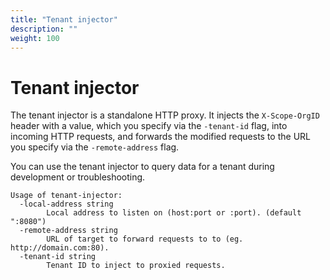 ```yaml
---
title: "Tenant injector"
description: ""
weight: 100
---
```


# Tenant injector

The tenant injector is a standalone HTTP proxy. It injects the `X-Scope-OrgID` header with a value, which you specify via the `-tenant-id` flag, into incoming HTTP requests, and forwards the modified requests to the URL you specify via the `-remote-address` flag.

You can use the tenant injector to query data for a tenant during development or troubleshooting.

```
Usage of tenant-injector:
  -local-address string
    	Local address to listen on (host:port or :port). (default ":8080")
  -remote-address string
    	URL of target to forward requests to to (eg. http://domain.com:80).
  -tenant-id string
    	Tenant ID to inject to proxied requests.
```
